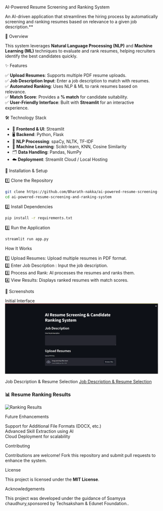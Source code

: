 
 AI-Powered Resume Screening and Ranking System  

An AI-driven application that streamlines the hiring process by automatically screening and ranking resumes based on relevance to a given job description.**  

🌟 Overview  

This system leverages **Natural Language Processing (NLP)** and **Machine Learning (ML)** techniques to evaluate and rank resumes, helping recruiters identify the best candidates quickly.  

✨ Features  

✅ **Upload Resumes**: Supports multiple PDF resume uploads.  
✅ **Job Description Input**: Enter a job description to match with resumes.  
✅ **Automated Ranking**: Uses NLP & ML to rank resumes based on relevance.  
✅ **Match Score**: Provides a **% match** for candidate suitability.  
✅ **User-Friendly Interface**: Built with **Streamlit** for an interactive experience.  

🛠️ Technology Stack  

- 🎨 **Frontend & UI**: Streamlit  
- 🖥️ **Backend**: Python, Flask  
- 📖 **NLP Processing**: spaCy, NLTK, TF-IDF  
- 🤖 **Machine Learning**: Scikit-learn, KNN, Cosine Similarity  
- 🗂️ **Data Handling**: Pandas, NumPy  
- ☁️ **Deployment**: Streamlit Cloud / Local Hosting  

🚀 Installation & Setup  

1️⃣ Clone the Repository
   ```bash
   git clone https://github.com/Bharath-nakka/ai-powered-resume-screening-and-ranking-system.git
   cd ai-powered-resume-screening-and-ranking-system
   ```  

2️⃣ Install Dependencies
   ```bash
   pip install -r requirements.txt
   ```  

3️⃣ Run the Application
   ```bash
   streamlit run app.py
   ```  

How It Works  

1️⃣ Upload Resumes: Upload multiple resumes in PDF format.  
2️⃣ Enter Job Description : Input the job description.  
3️⃣ Process and Rank: AI processes the resumes and ranks them.  
4️⃣ View Results: Displays ranked resumes with match scores.  
 
 📸 Screenshots  

Initial Interface
![Initial Interfae](https://github.com/Bharath-nakka/ai-powered-resume-screening-and-ranking-system/blob/main/Screenshot%202025-03-17%20151522.png?raw=true)  

Job Description & Resume Selection 
[Job Description & Resume Selection]()  

### 📊 Resume Ranking Results  
![Ranking Results](screenshots/ranking_results.png)  
 

Future Enhancements  

Support for Additional File Formats (DOCX, etc.)  
Advanced Skill Extraction using AI  
Cloud Deployment for scalability  

 Contributing  

Contributions are welcome! Fork this repository and submit pull requests to enhance the system.  

 License  

This project is licensed under the **MIT License**.  

Acknowledgements

This project was developed under the guidance of Soamyya chaudhury,sponsored by Techsaksham & Edunet Foundation..
